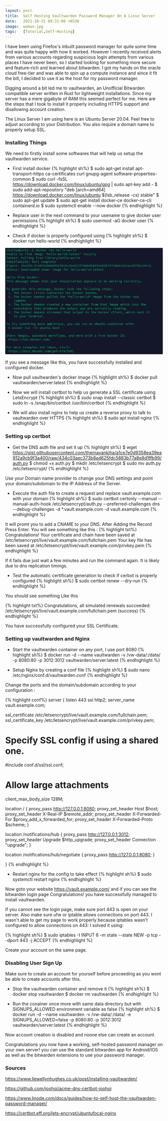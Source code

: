 ```yaml
---
layout: post
title:  Self Hosting Vaultwarden Password Manager On A Linux Server
date:   2021-10-31 09:31:00 +0530
image:  woman.jpg
tags:   [Tutorial,Self-Hosting]
---
```


I have been using Firefox's inbuilt password manager for quite some time and was quite happy with how it worked. However I recently received alerts from various accounts regarding suspicious login attempts from various places I have never been, so I started looking for something more secure and feature-rich and learned about bitwarden. I got my hands on the oracle cloud free-tier and was able to spin up a compute instance and since it fit the bill, I decided to use it as the host for my password manager.

Digging around a bit led me to vaultwarden, an Unofficial Bitwarden compatible server written in Rust for lightweight installations. Since my server has a mere gigabyte of RAM this seemed perfect for me. Here are the steps that I took to install it properly including HTTPS support and disallowing account creation.

The Linux Server I am using here is an Ubuntu Server 20.04. Feel free to adjust according to your Distribution. You also require a domain name to properly setup SSL.

### Installing Things

We need to firstly install some softwares that will help us setup the vaultwarden service.

* First install docker
{% highlight sh%}
$ sudo apt-get install apt-transport-https ca-certificates curl gnupg-agent software-properties-common
$ sudo curl -fsSL https://download.docker.com/linux/ubuntu/gpg | sudo apt-key add -
$ sudo add-apt-repository "deb [arch=amd64] https://download.docker.com/linux/ubuntu $(lsb_release -cs) stable"
$ sudo apt-get update
$ sudo apt-get install docker-ce docker-ce-cli containerd.io
$ sudo systemctl enable --now docker
{% endhighlight %}

* Replace user in the next command to your usename to give docker user permissions
{% highlight sh%}
$ sudo usermod -aG docker user
{% endhighlight %}

* Check if docker is properly configured using
{% highlight sh%}
$ docker run hello-world
{% endhighlight %}

![output](../img/dockerhelloworld.png)

If you see a message like this, you have successfully installed and configured docker.

* Now pull vaultwarden's docker image
{% highlight sh%}
$ docker pull vaultwarden/server:latest
{% endhighlight %}

* Now we will install certbot to help us generate a SSL certificate using LetsEncrypt
{% highlight sh%}
$ sudo snap install --classic certbot
$ sudo ln -s /snap/bin/certbot /usr/bin/certbot
{% endhighlight %}

* We will also install nginx to help us create a reverse proxy to talk to vaultwarden over HTTPS
{% highlight sh%}
$ sudo apt install nginx
{% endhighlight %}

### Setting up certbot

* Get the DNS auth file and set it up
{% highlight sh%}
$ wget https://gist.githubusercontent.com/themayankjha/a1ce7e0d9358ea39ea912a9cb9f3a400/raw/434c03aec373b8ad625fdc5883b77a8e8d1ffb99/auth.py
$ chmod +x auth.py
$ mkdir /etc/letsencrypt
$ sudo mv auth.py /etc/letsencrypt/
{% endhighlight %}

Use your Domain name provider to change your DNS settings and point your domain/subdomain to the IP Address of the Server.

* Execute the auth file to create a request and replace vault.example.com with your domain
{% highlight sh%}
$ sudo certbot certonly --manual --manual-auth-hook /etc/letsencrypt/auth.py --preferred-challenges dns --debug-challenges -d \*.vault.example.com -d vault.example.com
{% endhighlight %}

It will promt you to add a CNAME to your DNS. After Adding the Record Press Enter.
You will see something like this :
{% highlight txt%}
Congratulations! Your certificate and chain have been saved at
    /etc/letsencrypt/live/vault.example.com/fullchain.pem
Your key file has been saved at
    /etc/letsencrypt/live/vault.example.com/privkey.pem
{% endhighlight %}

If it fails due just wait a few minutes and run the command again. It is likely due to dns replication timings.

* Test the automatic certificate generation to check if cerbot is properly configured
{% highlight sh%}
$ sudo certbot renew --dry-run
{% endhighlight %}

You should see something Like this

{% highlight txt%}
Congratulations, all simulated renewals succeeded:
  /etc/letsencrypt/live/vault.example.com/fullchain.pem (success)
{% endhighlight %}

You have successfully configured your SSL Certificate.

### Setting up vaultwarden and Nginx

* Start the vaultwarden container on any port, I use port 8080
{% highlight sh%}
$ docker run -d --name vaultwarden -v /vw-data/:/data/ -p 8080:80 -p 3012:3012 vaultwarden/server:latest
{% endhighlight %}

* Setup Nginx by creating a conf file
{% highlight sh%}
$ sudo nano /etc/nginx/conf.d/vaultwarden.conf
{% endhighlight %}

Change the ports and the domain/subdomain according to your configuration :

{% highlight conf%}
server {
  listen 443 ssl http2;
  server_name vault.example.com;

  ssl_certificate /etc/letsencrypt/live/vault.example.com/fullchain.pem;
  ssl_certificate_key /etc/letsencrypt/live/vault.example.com/privkey.pem;

  # Specify SSL config if using a shared one.
  #include conf.d/ssl/ssl.conf;

  # Allow large attachments
  client_max_body_size 128M;

  location / {
    proxy_pass http://127.0.0.1:8080;
    proxy_set_header Host $host;
    proxy_set_header X-Real-IP $remote_addr;
    proxy_set_header X-Forwarded-For $proxy_add_x_forwarded_for;
    proxy_set_header X-Forwarded-Proto $scheme;
  }

  location /notifications/hub {
    proxy_pass http://127.0.0.1:3012;
    proxy_set_header Upgrade $http_upgrade;
    proxy_set_header Connection "upgrade";
   }

  location /notifications/hub/negotiate {
    proxy_pass http://127.0.0.1:8080;
  }

}
{% endhighlight %}

* Restart nginx for the config to take effect
{% highlight sh%}
$ sudo systemctl restart nginx
{% endhighlight %}

Now goto your website <https://vault.example.com/> and if you can see the bitwarden login page Congratulations! you have successfully managed to install vaultwarden.

If you cannot see the login page, make sure port 443 is open on your server. Also make sure ufw or iptable allows connections on port 443.
I wasn't able to get my page to work properly because iptables wasn't configured to allow connections on 443:
I solved it using:

{% highlight sh%}
$ sudo iptables -I INPUT 6 -m state --state NEW -p tcp --dport 443 -j ACCEPT
{% endhighlight %}

Create your account on the same page.

### Disabling User Sign Up

Make sure to create an account for yourself before proceeding as you wont be able to create accounts after this.

* Stop the vaultwarden container and remove it
{% highlight sh%}
$ docker stop vaultwarden
$ docker rm vaultwarden
{% endhighlight %}

* Run the conainer once more with same data directory but with SIGNUPS_ALLOWED environment variable as false
{% highlight sh%}
$ docker run -d --name vaultwarden -v /vw-data/:/data/ -e SIGNUPS_ALLOWED=false -p 8080:80 -p 3012:3012 vaultwarden/server:latest
{% endhighlight %}

Now account creation is disabled and noone else can create an account.

Congratulations you now have a working, self-hosted password manager on your own server! you can use the standard bitwarden app for Android/IOS as well as the bitwarden extensions to use your password manager.

### Sources

<https://www.llewellynhughes.co.uk/post/installing-vaultwarden/>

<https://github.com/joohoi/acme-dns-certbot-joohoi>

<https://www.linode.com/docs/guides/how-to-self-host-the-vaultwarden-password-manager/>

<https://certbot.eff.org/lets-encrypt/ubuntufocal-nginx>
